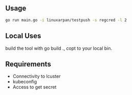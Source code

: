 ## Usage
```sh
go run main.go -i linuxarpan/testpush -s regcred -l 2
```
## Local Uses
 build the tool with go build ., copt to your local bin.

## Requirements

-  Connectivity to lcuster
- kubeconfig
- Access to get secret